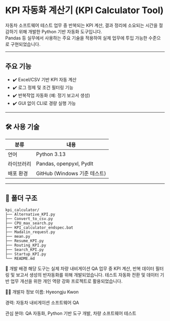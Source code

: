 #  KPI 자동화 계산기 (KPI Calculator Tool)

자동차 소프트웨어 테스트 업무 중 반복되는 KPI 계산, 결과 정리에 소요되는 시간을 절감하기 위해 개발한 Python 기반 자동화 도구입니다.  
Pandas 등 실무에서 사용하는 주요 기술을 적용하여 실제 업무에 투입 가능한 수준으로 구현되었습니다.

---

## 주요 기능

- ✔️ Excel/CSV 기반 KPI 자동 계산
- ✔️ 로그 정제 및 조건 필터링 기능
- ✔️ 반복작업 자동화 (예: 정기 보고서 생성)
- ✔️ GUI 없이 CLI로 경량 실행 가능

---

## 🛠️ 사용 기술

| 분류 | 내용 |
|------|------|
| 언어 | Python 3.13 |
| 라이브러리 | Pandas, openpyxl, Pydlt |
| 배포 환경 | GitHub (Windows 기준 테스트) |

---

## 📂 폴더 구조

```plaintext
kpi_calculator/
├── Alternative_KPI.py
├── Convert_to_csv.py
├── CPU_max_search.py
├── KPI_calculator_endspec.bat
├── Madalin_request.py
├── mean.py
├── Resume_KPI.py
├── Routing_KPI.py
├── Search_KPI.py
├── Startup_KPI.py
└── README.md
```


🎯 개발 배경
해당 도구는 실제 차량 내비게이션 QA 업무 중
KPI 계산, 반복 데이터 필터링 및 보고서 생성의 반자동화를 위해 개발되었습니다.
테스트 자동화 전환 및 데이터 기반 업무 개선을 위한 개인 역량 강화 프로젝트로 활용되었습니다.

🙋‍♂️ 개발자 정보
이름: Hyeongju Kwon

경력: 자동차 내비게이션 소프트웨어 QA

관심 분야: QA 자동화, Python 기반 도구 개발, 차량 소프트웨어 테스트
